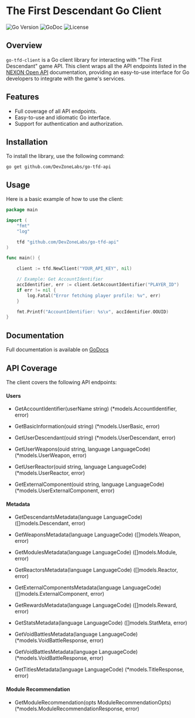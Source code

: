 # The First Descendant Go Client

![Go Version](https://img.shields.io/badge/go-%3E=1.16-blue) 
![GoDoc](https://pkg.go.dev/badge/github.com/DevZoneLabs/go-tfd-client)
![License](https://img.shields.io/github/license/DevZoneLabs/go-tfd-client) 

## Overview

`go-tfd-client` is a Go client library for interacting with "The First Descendant" game API. This client wraps all the API endpoints listed in the [NEXON Open API](https://openapi.nexon.com/game/tfd/?id=21) documentation, providing an easy-to-use interface for Go developers to integrate with the game's services.

## Features

- Full coverage of all API endpoints.
- Easy-to-use and idiomatic Go interface.
- Support for authentication and authorization.

## Installation

To install the library, use the following command:

```shell
go get github.com/DevZoneLabs/go-tfd-api
```

## Usage

Here is a basic example of how to use the client:

```go
package main

import (
    "fmt"
    "log"

    tfd "github.com/DevZoneLabs/go-tfd-api"
)

func main() {

    client := tfd.NewClient("YOUR_API_KEY", nil)

    // Example: Get AccountIdentifier
    accIdentifier, err := client.GetAccountIdentifier("PLAYER_ID")
    if err != nil {
        log.Fatal("Error fetching player profile: %v", err)
    }

    fmt.Printf("AccountIdentifier: %s\v", accIdentifier.OOUID)
}
```

## Documentation

Full documentation is available on [GoDocs](https://pkg.go.dev/github.com/DevZoneLabs/go-tfd-api)

## API Coverage

The client covers the following API endpoints:

#### Users

- GetAccountIdentifier(userName string) (\*models.AccountIdentifier, error)

- GetBasicInformation(ouid string) (\*models.UserBasic, error)

- GetUserDescendant(ouid string) (\*models.UserDescendant, error)

- GetUserWeapons(ouid string, language LanguageCode) (\*models.UserWeapon, error)

- GetUserReactor(ouid string, language LanguageCode) (\*models.UserReactor, error)

- GetExternalComponent(ouid string, language LanguageCode) (\*models.UserExternalComponent, error)

#### Metadata

- GetDescendantsMetadata(language LanguageCode) ([]models.Descendant, error)

- GetWeaponsMetadata(language LanguageCode) ([]models.Weapon, error)

- GetModulesMetadata(language LanguageCode) ([]models.Module, error)

- GetReactorsMetadata(language LanguageCode) ([]models.Reactor, error)

- GetExternalComponentsMetadata(language LanguageCode) ([]models.ExternalComponent, error)

- GetRewardsMetadata(language LanguageCode) ([]models.Reward, error)

- GetStatsMetadata(language LanguageCode) ([]models.StatMeta, error)

- GetVoidBattlesMetadata(language LanguageCode) (\*models.VoidBattleResponse, error)

- GetVoidBattlesMetadata(language LanguageCode) (\*models.VoidBattleResponse, error)

- GetTitlesMetadata(language LanguageCode) (\*models.TitleResponse, error)

#### Module Recommendation

- GetModuleRecommendation(opts ModuleRecommendationOpts) (\*models.ModuleRecommendationResponse, error)
